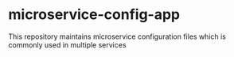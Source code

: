 # microservice-config-app
This repository maintains microservice configuration files which is commonly used in multiple services
